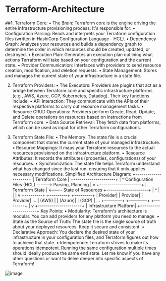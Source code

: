 # Terraform-Architecture
##1. Terraform Core:
• The Brain: Terraform core is the engine driving the entire infrastructure provisioning process. It's responsible for:
• Configuration Parsing: Reads and interprets your Terraform configuration files (written in HashiCorp Configuration Language - HCL).
• Dependency Graph: Analyzes your resources and builds a dependency graph to determine the order in which resources should be created, updated, or destroyed.
• Execution Plan: Generates an execution plan outlining what actions Terraform will take based on your configuration and the current state.
• Provider Communication: Interfaces with providers to send resource creation, modification, and deletion requests.
• State Management: Stores and manages the current state of your infrastructure in a state file.

2. Terraform Providers:
• The Executors: Providers are plugins that act as a bridge between Terraform core and specific infrastructure platforms (e.g., AWS, Azure, GCP, Kubernetes, Datadog). Their key functions include:
• API Interaction: They communicate with the APIs of their respective platforms to carry out resource management tasks.
• Resource CRUD Operations: Providers perform Create, Read, Update, and Delete operations on resources based on instructions from Terraform core.
• Data Source Retrieval: They fetch data from platforms, which can be used as input for other Terraform configurations.

3. Terraform State File:
• The Memory: The state file is a crucial component that stores the current state of your managed infrastructure.
• Resource Mappings: It maps your Terraform resources to the actual resources provisioned on the infrastructure platform.
• Resource Attributes: It records the attributes (properties, configurations) of your resources.
• Synchronization: The state file helps Terraform understand what has changed since the last run, ensuring that it only applies necessary modifications.
Simplified Architecture Diagram:
                               +---------------------+
                               |  Terraform Core     |
                               +---------------------+
                                       |  ^
  Configuration Files (HCL) ----->  Parsing, Planning
                                       |  v
                               +---------------------+
                               |   Terraform State   | <---- State of Resources
                               +---------------------+
                                       |  ^
                                       |  |
                                       |  v
                         +---------+  +---------+  +---------+ 
                         | Provider|  | Provider|  | Provider|  ...
                         | (AWS)  |  | (Azure)|  | (GCP) |  ...
                         +---------+  +---------+  +---------+ 
                                       |
                                       v
                             +----------------------+
                             | Infrastructure Platform|
                             +----------------------+ 
Key Points:
• Modularity: Terraform's architecture is modular. You can add providers for any platform you need to manage.
• State as the Source of Truth: The state file is the single source of truth about your deployed resources. Keep it secure and consistent.
• Declarative Approach: You declare the desired state of your infrastructure in your configuration files, and Terraform figures out how to achieve that state.
• Idempotence: Terraform strives to make its operations idempotent. Running the same configuration multiple times should ideally produce the same end state.
Let me know if you have any other questions or want to delve deeper into specific aspects of Terraform!

![image](https://github.com/vishwarajveer/Terraform-interview-questions/assets/156794114/b85d2d13-add3-4249-b321-d7aed0f8d1bc)


